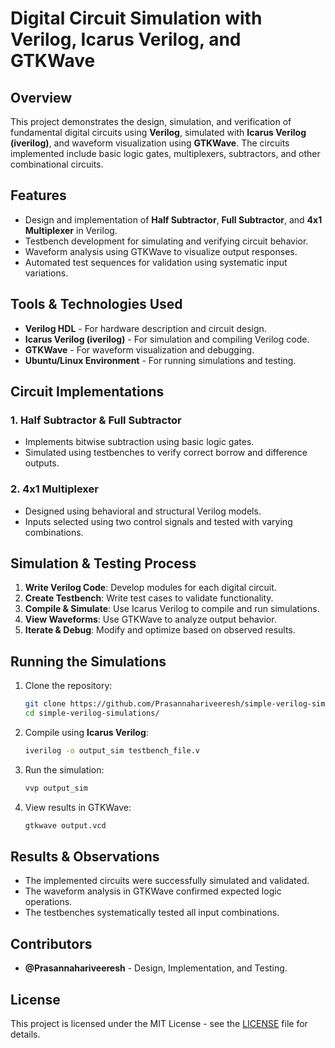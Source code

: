 # Digital Circuit Simulation with Verilog, Icarus Verilog, and GTKWave

## Overview
This project demonstrates the design, simulation, and verification of fundamental digital circuits using **Verilog**, simulated with **Icarus Verilog (iverilog)**, and waveform visualization using **GTKWave**. The circuits implemented include basic logic gates, multiplexers, subtractors, and other combinational circuits.

## Features
- Design and implementation of **Half Subtractor**, **Full Subtractor**, and **4x1 Multiplexer** in Verilog.
- Testbench development for simulating and verifying circuit behavior.
- Waveform analysis using GTKWave to visualize output responses.
- Automated test sequences for validation using systematic input variations.

## Tools & Technologies Used
- **Verilog HDL** - For hardware description and circuit design.
- **Icarus Verilog (iverilog)** - For simulation and compiling Verilog code.
- **GTKWave** - For waveform visualization and debugging.
- **Ubuntu/Linux Environment** - For running simulations and testing.

## Circuit Implementations
### 1. Half Subtractor & Full Subtractor
- Implements bitwise subtraction using basic logic gates.
- Simulated using testbenches to verify correct borrow and difference outputs.

### 2. 4x1 Multiplexer
- Designed using behavioral and structural Verilog models.
- Inputs selected using two control signals and tested with varying combinations.

## Simulation & Testing Process
1. **Write Verilog Code**: Develop modules for each digital circuit.
2. **Create Testbench**: Write test cases to validate functionality.
3. **Compile & Simulate**: Use Icarus Verilog to compile and run simulations.
4. **View Waveforms**: Use GTKWave to analyze output behavior.
5. **Iterate & Debug**: Modify and optimize based on observed results.

## Running the Simulations
1. Clone the repository:
   ```sh
   git clone https://github.com/Prasannahariveeresh/simple-verilog-simulations
   cd simple-verilog-simulations/
   ```
2. Compile using **Icarus Verilog**:
   ```sh
   iverilog -o output_sim testbench_file.v
   ```
3. Run the simulation:
   ```sh
   vvp output_sim
   ```
4. View results in GTKWave:
   ```sh
   gtkwave output.vcd
   ```

## Results & Observations
- The implemented circuits were successfully simulated and validated.
- The waveform analysis in GTKWave confirmed expected logic operations.
- The testbenches systematically tested all input combinations.

## Contributors
- **@Prasannahariveeresh** - Design, Implementation, and Testing.

## License
This project is licensed under the MIT License - see the [LICENSE](LICENSE) file for details.

